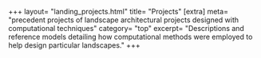 +++
layout=     "landing_projects.html"
title=      "Projects"
[extra]
meta=       "precedent projects of landscape architectural projects designed with  computational techniques"
category=   "top"
excerpt=    "Descriptions and reference models detailing how computational methods were employed to help design particular landscapes."
+++

